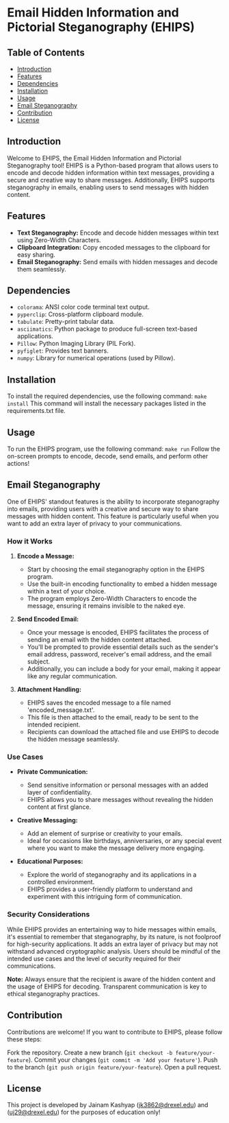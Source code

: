 # Email Hidden Information and Pictorial Steganography (EHIPS)

## Table of Contents
- [Introduction](#introduction)
- [Features](#features)
- [Dependencies](#dependencies)
- [Installation](#installation)
- [Usage](#usage)
- [Email Steganography](#email-steganography)
- [Contribution](#contribution)
- [License](#license)

## Introduction

Welcome to EHIPS, the Email Hidden Information and Pictorial Steganography tool! EHIPS is a Python-based program that allows users to encode and decode hidden information within text messages, providing a secure and creative way to share messages. Additionally, EHIPS supports steganography in emails, enabling users to send messages with hidden content.

## Features

- **Text Steganography:** Encode and decode hidden messages within text using Zero-Width Characters.
- **Clipboard Integration:** Copy encoded messages to the clipboard for easy sharing.
- **Email Steganography:** Send emails with hidden messages and decode them seamlessly.

## Dependencies

- `colorama`: ANSI color code terminal text output.
- `pyperclip`: Cross-platform clipboard module.
- `tabulate`: Pretty-print tabular data.
- `asciimatics`: Python package to produce full-screen text-based applications.
- `Pillow`: Python Imaging Library (PIL Fork).
- `pyfiglet`: Provides text banners.
- `numpy`: Library for numerical operations (used by Pillow).

## Installation

To install the required dependencies, use the following command:
`make install`
This command will install the necessary packages listed in the requirements.txt file.

## Usage
To run the EHIPS program, use the following command:
`make run`
Follow the on-screen prompts to encode, decode, send emails, and perform other actions!


## Email Steganography

One of EHIPS' standout features is the ability to incorporate steganography into emails, providing users with a creative and secure way to share messages with hidden content. This feature is particularly useful when you want to add an extra layer of privacy to your communications.

### How it Works

1. **Encode a Message:**
   - Start by choosing the email steganography option in the EHIPS program.
   - Use the built-in encoding functionality to embed a hidden message within a text of your choice.
   - The program employs Zero-Width Characters to encode the message, ensuring it remains invisible to the naked eye.

2. **Send Encoded Email:**
   - Once your message is encoded, EHIPS facilitates the process of sending an email with the hidden content attached.
   - You'll be prompted to provide essential details such as the sender's email address, password, receiver's email address, and the email subject.
   - Additionally, you can include a body for your email, making it appear like any regular communication.

3. **Attachment Handling:**
   - EHIPS saves the encoded message to a file named 'encoded_message.txt'.
   - This file is then attached to the email, ready to be sent to the intended recipient.
   - Recipients can download the attached file and use EHIPS to decode the hidden message seamlessly.

### Use Cases

- **Private Communication:**
  - Send sensitive information or personal messages with an added layer of confidentiality.
  - EHIPS allows you to share messages without revealing the hidden content at first glance.

- **Creative Messaging:**
  - Add an element of surprise or creativity to your emails.
  - Ideal for occasions like birthdays, anniversaries, or any special event where you want to make the message delivery more engaging.

- **Educational Purposes:**
  - Explore the world of steganography and its applications in a controlled environment.
  - EHIPS provides a user-friendly platform to understand and experiment with this intriguing form of communication.

### Security Considerations

While EHIPS provides an entertaining way to hide messages within emails, it's essential to remember that steganography, by its nature, is not foolproof for high-security applications. It adds an extra layer of privacy but may not withstand advanced cryptographic analysis. Users should be mindful of the intended use cases and the level of security required for their communications.

**Note:** Always ensure that the recipient is aware of the hidden content and the usage of EHIPS for decoding. Transparent communication is key to ethical steganography practices.


## Contribution
Contributions are welcome! If you want to contribute to EHIPS, please follow these steps:

Fork the repository.
Create a new branch (`git checkout -b feature/your-feature`).
Commit your changes (`git commit -m 'Add your feature'`).
Push to the branch (`git push origin feature/your-feature`).
Open a pull request.

## License
This project is developed by Jainam Kashyap (jk3862@drexel.edu) and (uj29@drexel.edu) for the purposes of education only!

